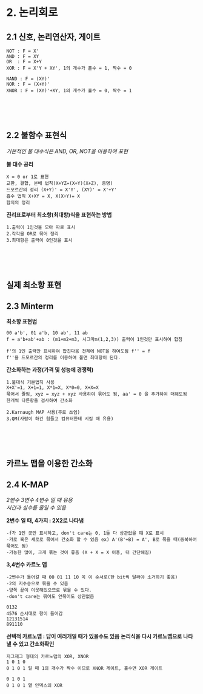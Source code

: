 # 2. 논리회로
## 2.1 신호, 논리연산자, 게이트
```
NOT : F = X'
AND : F = XY
OR  : F = X+Y
XOR : F = X'Y + XY', 1의 개수가 홀수 = 1, 짝수 = 0
```

```
NAND : F = (XY)'
NOR : F = (X+Y)'
XNOR : F = (XY)'+XY, 1의 개수가 홀수 = 0, 짝수 = 1
```
<br><br><br>
## 2.2 불함수 표현식
*기본적인 불 대수식은 AND, OR, NOT을 이용하여 표현*

**불 대수 공리**
``` 
X = 0 or 1로 표현
교환, 결합, 분배 법칙(X+YZ=(X+Y)(X+Z), 증명)
드모르간의 정리 (X+Y)' = X'Y', (XY)' = X'+Y'
흡수 법칙 X+XY = X, X(X+Y)= X
합의의 정리
``` 

**진리표로부터 최소항(최대항)식을 표현하는 방법**
```
1.출력이 1인것을 모아 따로 표시
2.각각을 OR로 묶어 정리
3.최대항은 출력이 0인것을 표시
```
<br><br><br>
## 실제 최소항 표현
## 2.3 Minterm

**최소항 표현법**
```
00 a'b', 01 a'b, 10 ab', 11 ab
f = a'b+ab'+ab : (m1+m2+m3, 시그마m(1,2,3)) 출력이 1인것만 표시하여 합침
```

```
f'의 1인 출력만 표시하여 합친다음 전체에 NOT을 하여도됨 f'' = f
f''을 드모르간의 정리를 이용하여 풀면 최대항이 된다.
```

**간소화하는 과정(가격 및 성능에 경쟁력)**
```
1.불대식 기본법칙 사용
X+X'=1, X+1=1, X*1=X, X*0=0, X+X=X
묶어서 줄임, xyz = xyz + xyz 사용하여 묶어도 됨, aa' = 0 을 추가하여 더해도됨
한개씩 다른항을 검사하여 간소화
```

```
2.Karnaugh MAP 사용(주로 쓰임)
3.QM(사람이 하긴 힘들고 컴퓨터한테 시킬 때 유용)
```
<br><br><br>
## 카르노 맵을 이용한 간소화
## 2.4 K-MAP
*2변수 3변수 4변수 일 때 유용*<br>
*시간과 실수를 줄일 수 있음*

**2변수 일 때, 4가지 : 2X2로 나타냄**
```
-f가 1인 곳만 표시하고, don't care는 0, 1둘 다 상관없을 떄 X로 표시
-가로 혹은 세로로 묶어서 간소화 할 수 있음 ex) A'(B'+B) = A', B로 묶을 때(중복하여 묶어도 됨)
-가능한 많이, 크게 묶는 것이 좋음 (X + X = X 이용, 더 간단해짐)
```

**3,4변수 카르노 맵**
```
-2변수가 들어갈 때 00 01 11 10 꼭 이 순서로(한 bit씩 달라야 소거하기 좋음)
-2의 지수승으로 묶을 수 있음
-양쪽 끝이 이웃해있으므로 묶을 수 있다.
-don't care는 묶어도 안묶어도 상관없음
```

```
0132
4576 순서대로 항이 들어감
12131514
891110
```

**선택적 카르노맵 : 답이 여러개일 때가 있을수도 있음**
**논리식을 다시 카르노맵으로 나타낼 수 있고 간소화확인**

```
지그재그 형태의 카르노맵의 XOR, XNOR
1 0 1 0
0 1 0 1 일 때 1의 개수가 짝수 이므로 XNOR 게이트, 홀수면 XOR 게이트

0 1 0 1
0 1 0 1 열 인덱스의 XOR
```
